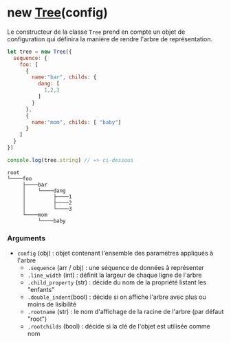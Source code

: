 # new [Tree](../)(config)

Le constructeur de la classe `Tree` prend en compte un objet de configuration qui définira la manière de rendre l'arbre de représentation.

```js
let tree = new Tree({
  sequence: {
    foo: [
      { 
        name:"bar", childs: {
          dang: [
            1,2,3
          ]
        }
      },
      { 
        name:"mom", childs: [ "baby"]
      }
    ]
  }
})
```
```js
console.log(tree.string) // => ci-dessous
```
```
root
└────foo                                          
     ├────bar                                     
     │    └────dang                               
     │         ├────1                             
     │         ├────2                             
     │         └────3                             
     └────mom                                     
          └────baby
```

### Arguments

* `config` (obj) : objet contenant l'ensemble des paramètres appliqués à l'arbre
  * `.sequence` (arr / obj) : une séquence de données à représenter
  * `.line_width` (int) <optionnel> : définit la largeur de chaque ligne de l'arbre
  * `.child_property` (str) <optionnel> : décide du nom de la propriété listant les "enfants"
  * `.double_indent`(bool) <optionnel> : décide si on affiche l'arbre avec plus ou moins de lisibilité
  * `.rootname` (str) <optionnel> : le nom d'affichage de la racine de l'arbre (par défaut "root")
  * `.rootchilds` (bool) <optionnel> : décide si la clé de l'objet est utilisée comme nom
